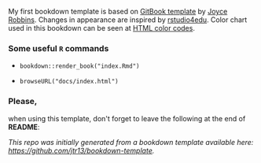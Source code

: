 My first bookdown template is based on [GitBook template](https://github.com/jtr13/bookdown-template) by [Joyce Robbins](https://github.com/jtr13). Changes in appearance are inspired by [rstudio4edu](https://rstudio4edu.github.io/rstudio4edu-book/index.html). Color chart used in this bookdown can be seen at [HTML color codes](https://htmlcolorcodes.com/color-chart/material-design-color-chart/).

### Some useful `R` commands

- `bookdown::render_book("index.Rmd")`

- `browseURL("docs/index.html")`

### Please,

when using this template, don't forget to leave the following at the end of **README**:

*This repo was initially generated from a bookdown template available here: https://github.com/jtr13/bookdown-template.*